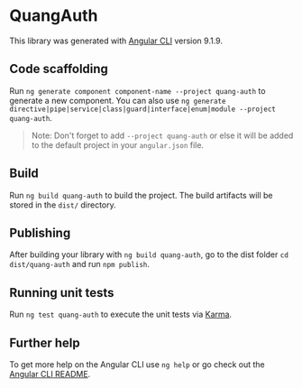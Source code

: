 # QuangAuth

This library was generated with [Angular CLI](https://github.com/angular/angular-cli) version 9.1.9.

## Code scaffolding

Run `ng generate component component-name --project quang-auth` to generate a new component. You can also use `ng generate directive|pipe|service|class|guard|interface|enum|module --project quang-auth`.
> Note: Don't forget to add `--project quang-auth` or else it will be added to the default project in your `angular.json` file. 

## Build

Run `ng build quang-auth` to build the project. The build artifacts will be stored in the `dist/` directory.

## Publishing

After building your library with `ng build quang-auth`, go to the dist folder `cd dist/quang-auth` and run `npm publish`.

## Running unit tests

Run `ng test quang-auth` to execute the unit tests via [Karma](https://karma-runner.github.io).

## Further help

To get more help on the Angular CLI use `ng help` or go check out the [Angular CLI README](https://github.com/angular/angular-cli/blob/master/README.md).
